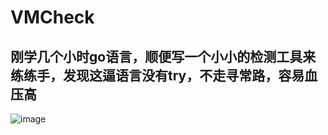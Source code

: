 # VMCheck
## 刚学几个小时go语言，顺便写一个小小的检测工具来练练手，发现这逼语言没有try，不走寻常路，容易血压高
![image](https://user-images.githubusercontent.com/46450756/235884541-ea201a86-7463-405e-b54b-b6a808b79309.png)
